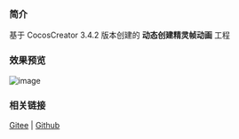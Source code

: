 ### 简介

基于 CocosCreator 3.4.2 版本创建的 **动态创建精灵帧动画** 工程

### 效果预览
![image](../../image/202203/2022030213.png)

### 相关链接
[Gitee](https://gitee.com/mirrors_cocos-creator/example-cases/blob/v2.4.3/assets/cases/03_gameplay/03_animation)  | [Github](https://github.com/cocos-creator/example-cases/blob/v2.4.3/assets/cases/03_gameplay/03_animation)